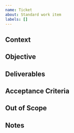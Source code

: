 ```yaml
---
name: Ticket
about: Standard work item
labels: []
---
```


## Context

## Objective

## Deliverables

## Acceptance Criteria

## Out of Scope

## Notes

